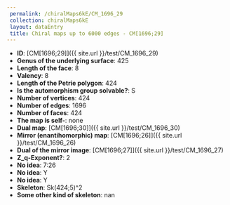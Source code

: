 ```yaml
--- 
 permalink: /chiralMaps6kE/CM_1696_29 
 collection: chiralMaps6kE
 layout: dataEntry
 title: Chiral maps up to 6000 edges - CM[1696;29]
---
```


- **ID**: [CM[1696;29]]({{ site.url }}/test/CM_1696_29)
- **Genus of the underlying surface**: 425
- **Length of the face**: 8
- **Valency**: 8
- **Length of the Petrie polygon**: 424
- **Is the automorphism group solvable?**: S
- **Number of vertices**: 424
- **Number of edges**: 1696
- **Number of faces**: 424
- **The map is self-**: none
- **Dual map**: [CM[1696;30]]({{ site.url }}/test/CM_1696_30)
- **Mirror (enantihomorphic) map**: [CM[1696;26]]({{ site.url }}/test/CM_1696_26)
- **Dual of the mirror image**: [CM[1696;27]]({{ site.url }}/test/CM_1696_27)
- **Z_q-Exponent?**: 2
- **No idea**:  7:26
- **No idea**: Y
- **No idea**: Y
- **Skeleton**: Sk(424;5)^2
- **Some other kind of skeleton**: nan
